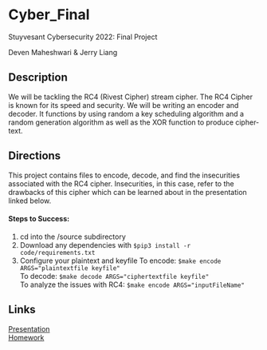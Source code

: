 # Cyber_Final
Stuyvesant Cybersecurity 2022: Final Project

Deven Maheshwari & Jerry Liang

## Description
We will be tackling the RC4 (Rivest Cipher) stream cipher. The RC4 Cipher is known for its speed and security. We will be writing an encoder and decoder. It functions by using random a key scheduling algorithm and a random generation algorithm as well as the XOR function to produce cipher-text.

## Directions
This project contains files to encode, decode, and find the insecurities associated with the RC4 cipher.
Insecurities, in this case, refer to the drawbacks of this cipher which can be learned about in the presentation linked below. 

#### Steps to Success: 
1. cd into the /source subdirectory
2. Download any dependencies with ```$pip3 install -r code/requirements.txt```
3. Configure your plaintext and keyfile
    To encode: ```$make encode ARGS="plaintextfile keyfile"```  
    To decode: ```$make decode ARGS="ciphertextfile keyfile"```  
    To analyze the issues with RC4: ```$make encode ARGS="inputFileName"```  


## Links
[Presentation](https://github.com/devenmaheshwari/Cyber_Final/blob/main/PRESENTATION.md)  
[Homework](https://github.com/devenmaheshwari/Cyber_Final/blob/main/HOMEWORK.md)
